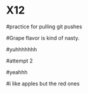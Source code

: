 # X12

#practice for pulling git pushes

#Grape flavor is kind of nasty.

#yuhhhhhhh

#attempt 2 

#yeahhh

#i like apples but the red ones 